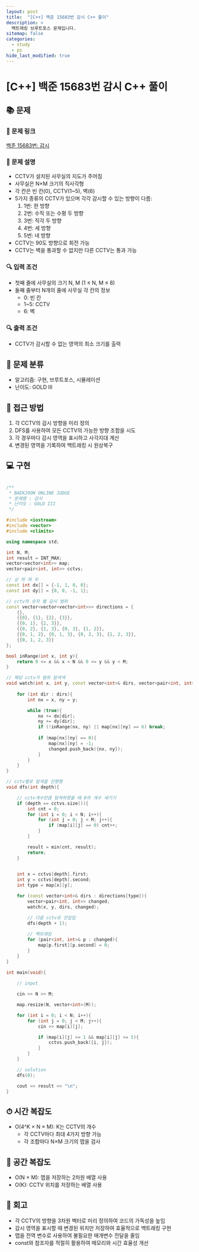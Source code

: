 ```yaml
---
layout: post
title:  "[C++] 백준 15683번 감시 C++ 풀이" 
description: >
  백트래킹 브루트포스 문제입니다.
sitemap: false
categories:
  - study
  - ps
hide_last_modified: true
---
```


# [C++] 백준 15683번 감시 C++ 풀이

## 📚 문제

### 🔗 문제 링크

[백준 15683번: 감시](https://www.acmicpc.net/problem/15683)

### 📖 문제 설명

- CCTV가 설치된 사무실의 지도가 주어짐
- 사무실은 N×M 크기의 직사각형
- 각 칸은 빈 칸(0), CCTV(1~5), 벽(6)
- 5가지 종류의 CCTV가 있으며 각각 감시할 수 있는 방향이 다름:
  1. 1번: 한 방향
  2. 2번: 수직 또는 수평 두 방향
  3. 3번: 직각 두 방향
  4. 4번: 세 방향
  5. 5번: 네 방향
- CCTV는 90도 방향으로 회전 가능
- CCTV는 벽을 통과할 수 없지만 다른 CCTV는 통과 가능

### 🔍 입력 조건

- 첫째 줄에 사무실의 크기 N, M (1 ≤ N, M ≤ 8)
- 둘째 줄부터 N개의 줄에 사무실 각 칸의 정보
  - 0: 빈 칸
  - 1~5: CCTV
  - 6: 벽

### 🔍 출력 조건

- CCTV가 감시할 수 없는 영역의 최소 크기를 출력

## 🧩 문제 분류

- 알고리즘: 구현, 브루트포스, 시뮬레이션
- 난이도: GOLD III

## 🚀 접근 방법

1. 각 CCTV의 감시 방향을 미리 정의
2. DFS를 사용하여 모든 CCTV의 가능한 방향 조합을 시도
3. 각 경우마다 감시 영역을 표시하고 사각지대 계산
4. 변경된 영역을 기록하여 백트래킹 시 원상복구

## 💻 구현
```cpp

/**
 * BAEKJOON ONLINE JUDGE
 * 문제명 : 감시
 * 난이도 : GOLD III
 */

#include <iostream>
#include <vector>
#include <climits>

using namespace std;

int N, M;
int result = INT_MAX;
vector<vector<int>> map;
vector<pair<int, int>> cctvs;

// 상 하 좌 우 
const int dx[] = {-1, 1, 0, 0};
const int dy[] = {0, 0, -1, 1};

// cctv의 숫자 별 감시 범위 
const vector<vector<vector<int>>> directions = {
    {},
    {{0}, {1}, {2}, {3}},
    {{0, 1}, {2, 3}},
    {{0, 2}, {1, 3}, {0, 3}, {1, 2}},
    {{0, 1, 2}, {0, 1, 3}, {0, 2, 3}, {1, 2, 3}},
    {{0, 1, 2, 3}}
};

bool inRange(int x, int y){
    return 0 <= x && x < N && 0 <= y && y < M;
}

// 해당 cctv가 범위 탐색색
void watch(int x, int y, const vector<int>& dirs, vector<pair<int, int>>& changed){
    
    for (int dir : dirs){
        int nx = x, ny = y;

        while (true){
            nx += dx[dir];
            ny += dy[dir];
            if (!inRange(nx, ny) || map[nx][ny] == 6) break;
            
            if (map[nx][ny] == 0){
                map[nx][ny] = -1;
                changed.push_back({nx, ny});
            }
        }
    }
}

// cctv별로 탐색을 진행행
void dfs(int depth){

    // cctv개수만큼 탐색하였을 때 0의 개수 세기기
    if (depth == cctvs.size()){
        int cnt = 0;
        for (int i = 0; i < N; i++){
            for (int j = 0; j < M; j++){
                if (map[i][j] == 0) cnt++;
            }
        }

        result = min(cnt, result);
        return;
    }

    
    int x = cctvs[depth].first;
    int y = cctvs[depth].second;
    int type = map[x][y];

    for (const vector<int>& dirs : directions[type]){
        vector<pair<int, int>> changed;
        watch(x, y, dirs, changed);

        // 다음 cctv로 진입입
        dfs(depth + 1);
        
        // 백트래킹
        for (pair<int, int>& p : changed){
            map[p.first][p.second] = 0;
        }
    }
}

int main(void){
    
    // input

    cin >> N >> M;

    map.resize(N, vector<int>(M));   

    for (int i = 0; i < N; i++){
        for (int j = 0; j < M; j++){
            cin >> map[i][j];

            if (map[i][j] >= 1 && map[i][j] <= 5){
                cctvs.push_back({i, j});
            }
        }
    } 

    // solution
    dfs(0);

    cout << result << "\n";
}

```

## ⏱ 시간 복잡도

- O(4^K × N × M): K는 CCTV의 개수
  - 각 CCTV마다 최대 4가지 방향 가능
  - 각 조합마다 N×M 크기의 맵을 검사

## 💾 공간 복잡도

- O(N × M): 맵을 저장하는 2차원 배열 사용
- O(K): CCTV 위치를 저장하는 배열 사용

## 📝 회고

- 각 CCTV의 방향을 3차원 벡터로 미리 정의하여 코드의 가독성을 높임
- 감시 영역을 표시할 때 변경된 위치만 저장하여 효율적으로 백트래킹 구현
- 맵을 전역 변수로 사용하여 불필요한 매개변수 전달을 줄임
- const와 참조자를 적절히 활용하여 메모리와 시간 효율성 개선